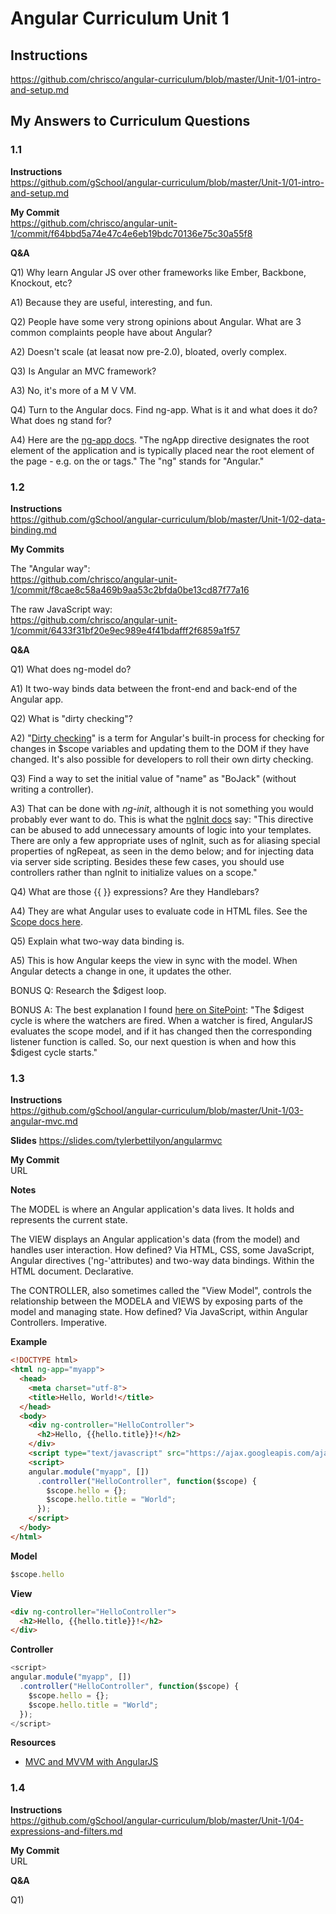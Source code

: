 # Angular Curriculum Unit 1

## Instructions

<https://github.com/chrisco/angular-curriculum/blob/master/Unit-1/01-intro-and-setup.md>

## My Answers to Curriculum Questions

### 1.1

__Instructions__    
https://github.com/gSchool/angular-curriculum/blob/master/Unit-1/01-intro-and-setup.md

__My Commit__    
https://github.com/chrisco/angular-unit-1/commit/f64bbd5a74e47c4e6eb19bdc70136e75c30a55f8

__Q&A__

Q1) Why learn Angular JS over other frameworks like Ember, Backbone, Knockout, etc?    

A1) Because they are useful, interesting, and fun.

Q2) People have some very strong opinions about Angular. What are 3 common complaints people have about Angular?  

A2) Doesn't scale (at leasat now pre-2.0), bloated, overly complex.

Q3) Is Angular an MVC framework?    

A3) No, it's more of a M V VM.

Q4) Turn to the Angular docs. Find ng-app. What is it and what does it do? What does ng stand for?    

A4) Here are the [ng-app docs](https://docs.angularjs.org/api/ng/directive/ngApp). "The ngApp directive designates the root element of the application and is typically placed near the root element of the page - e.g. on the <body> or <html> tags." The "ng" stands for "Angular."

### 1.2

__Instructions__    
https://github.com/gSchool/angular-curriculum/blob/master/Unit-1/02-data-binding.md

__My Commits__    

The "Angular way":    
https://github.com/chrisco/angular-unit-1/commit/f8cae8c58a469b9aa53c2bfda0be13cd87f77a16

The raw JavaScript way:    
https://github.com/chrisco/angular-unit-1/commit/6433f31bf20e9ec989e4f41bdafff2f6859a1f57

__Q&A__

Q1) What does ng-model do?    

A1) It two-way binds data between the front-end and back-end of the Angular app.

Q2) What is "dirty checking"?    

A2) "[Dirty checking](http://stackoverflow.com/questions/24698620/dirty-checking-on-angular)" is a term for Angular's built-in process for checking for changes in $scope variables and updating them to the DOM if they have changed. It's also possible for developers to roll their own dirty checking.

Q3) Find a way to set the initial value of "name" as "BoJack" (without writing a controller).    

A3) That can be done with *ng-init*, although it is not something you would probably ever want to do. This is what the [ngInit docs](https://docs.angularjs.org/api/ng/directive/ngInit) say: "This directive can be abused to add unnecessary amounts of logic into your templates. There are only a few appropriate uses of ngInit, such as for aliasing special properties of ngRepeat, as seen in the demo below; and for injecting data via server side scripting. Besides these few cases, you should use controllers rather than ngInit to initialize values on a scope."

Q4) What are those {{ }} expressions? Are they Handlebars?    

A4) They are what Angular uses to evaluate code in HTML files. See the [Scope docs here](https://docs.angularjs.org/guide/scope).

Q5) Explain what two-way data binding is.

A5) This is how Angular keeps the view in sync with the model. When Angular detects a change in one, it updates the other.

BONUS Q: Research the $digest loop.    

BONUS A: The best explanation I found [here on SitePoint](https://www.sitepoint.com/understanding-angulars-apply-digest/): "The $digest cycle is where the watchers are fired. When a watcher is fired, AngularJS evaluates the scope model, and if it has changed then the corresponding listener function is called. So, our next question is when and how this $digest cycle starts."

### 1.3

__Instructions__    
https://github.com/gSchool/angular-curriculum/blob/master/Unit-1/03-angular-mvc.md

__Slides__
https://slides.com/tylerbettilyon/angularmvc

__My Commit__    
URL

__Notes__

The MODEL is where an Angular application's data lives. It holds and represents the current state.    

 The VIEW displays an Angular application's data (from the model) and handles user interaction. How defined? Via HTML, CSS, some JavaScript, Angular directives ('ng-'attributes) and two-way data bindings. Within the HTML document. Declarative.   

The CONTROLLER, also sometimes called the "View Model", controls the relationship between the MODELA and VIEWS by exposing parts of the model and managing state. How defined? Via JavaScript, within Angular Controllers. Imperative.

__Example__

```html
<!DOCTYPE html>
<html ng-app="myapp">
  <head>
    <meta charset="utf-8">
    <title>Hello, World!</title>
  </head>
  <body>
    <div ng-controller="HelloController">
      <h2>Hello, {{hello.title}}!</h2>
    </div>
    <script type="text/javascript" src="https://ajax.googleapis.com/ajax/libs/angularjs/1.5.5/angular.js"></script>
    <script>
    angular.module("myapp", [])
      .controller("HelloController", function($scope) {
        $scope.hello = {};
        $scope.hello.title = "World";
      });
    </script>
  </body>
</html>
```

**Model**

```javascript
$scope.hello
```

**View**

```html
<div ng-controller="HelloController">
  <h2>Hello, {{hello.title}}!</h2>
</div>
```

**Controller**

```javascript
<script>
angular.module("myapp", [])
  .controller("HelloController", function($scope) {
    $scope.hello = {};
    $scope.hello.title = "World";
  });
</script>
```

__Resources__

- [MVC and MVVM with AngularJS](https://web.archive.org/web/20160229124959/http://codechutney.in/blog/javascript/mvc-and-mvvm-with-angularjs/)

### 1.4

__Instructions__    
https://github.com/gSchool/angular-curriculum/blob/master/Unit-1/04-expressions-and-filters.md

__My Commit__    
URL

__Q&A__

Q1)
